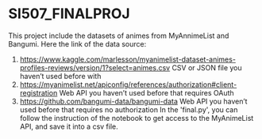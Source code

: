 # SI507_FINALPROJ
This project include the datasets of animes from MyAnnimeList and Bangumi.
Here the link of the data source:
  1. https://www.kaggle.com/marlesson/myanimelist-dataset-animes-profiles-reviews/version/1?select=animes.csv CSV or JSON file you haven’t used before with
  2. https://myanimelist.net/apiconfig/references/authorization#client-registration Web API you haven’t used before that requires OAuth
  3. https://github.com/bangumi-data/bangumi-data Web API you haven’t used before that requires no authorization
In the 'final.py', you can follow the instruction of the notebook to get access to the MyAnimeList API, and save it into a csv file.
